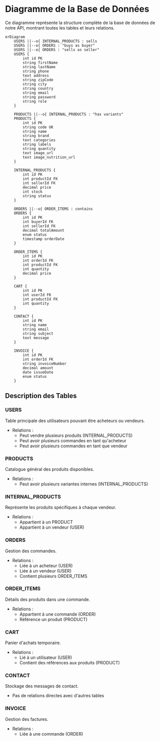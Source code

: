 # Diagramme de la Base de Données

Ce diagramme représente la structure complète de la base de données de notre API, montrant toutes les tables et leurs relations.

```mermaid
erDiagram
    USERS ||--o{ INTERNAL_PRODUCTS : sells
    USERS ||--o{ ORDERS : "buys as buyer"
    USERS ||--o{ ORDERS : "sells as seller"
    USERS {
        int id PK
        string firstName
        string lastName
        string phone
        text address
        string zipCode
        string city
        string country
        string email
        string password
        string role
    }
    
    PRODUCTS ||--o{ INTERNAL_PRODUCTS : "has variants"
    PRODUCTS {
        int id PK
        string code UK
        string name
        string brand
        text categories
        string labels
        string quantity
        text image_url
        text image_nutrition_url
    }
    
    INTERNAL_PRODUCTS {
        int id PK
        int productId FK
        int sellerId FK
        decimal price
        int stock
        string status
    }
    
    ORDERS ||--o{ ORDER_ITEMS : contains
    ORDERS {
        int id PK
        int buyerId FK
        int sellerId FK
        decimal totalAmount
        enum status
        timestamp orderDate
    }
    
    ORDER_ITEMS {
        int id PK
        int orderId FK
        int productId FK
        int quantity
        decimal price
    }
    
    CART {
        int id PK
        int userId FK
        int productId FK
        int quantity
    }
    
    CONTACT {
        int id PK
        string name
        string email
        string subject
        text message
    }
    
    INVOICE {
        int id PK
        int orderId FK
        string invoiceNumber
        decimal amount
        date issueDate
        enum status
    }
```

## Description des Tables

### USERS
Table principale des utilisateurs pouvant être acheteurs ou vendeurs.
- Relations :
  * Peut vendre plusieurs produits (INTERNAL_PRODUCTS)
  * Peut avoir plusieurs commandes en tant qu'acheteur
  * Peut avoir plusieurs commandes en tant que vendeur

### PRODUCTS
Catalogue général des produits disponibles.
- Relations :
  * Peut avoir plusieurs variantes internes (INTERNAL_PRODUCTS)

### INTERNAL_PRODUCTS
Représente les produits spécifiques à chaque vendeur.
- Relations :
  * Appartient à un PRODUCT
  * Appartient à un vendeur (USER)

### ORDERS
Gestion des commandes.
- Relations :
  * Liée à un acheteur (USER)
  * Liée à un vendeur (USER)
  * Contient plusieurs ORDER_ITEMS

### ORDER_ITEMS
Détails des produits dans une commande.
- Relations :
  * Appartient à une commande (ORDER)
  * Référence un produit (PRODUCT)

### CART
Panier d'achats temporaire.
- Relations :
  * Lié à un utilisateur (USER)
  * Contient des références aux produits (PRODUCT)

### CONTACT
Stockage des messages de contact.
- Pas de relations directes avec d'autres tables

### INVOICE
Gestion des factures.
- Relations :
  * Liée à une commande (ORDER)
